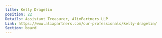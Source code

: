 ```yaml
---
title: Kelly Dragelin
position: 22
Details: Assistant Treasurer, AlixPartners LLP
Link: https://www.alixpartners.com/our-professionals/kelly-dragelin/
Section: board
---
```


